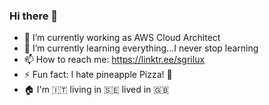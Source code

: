 ### Hi there 👋

- 🔭 I’m currently working as AWS Cloud Architect
- 🌱 I’m currently learning everything...I never stop learning
- 📫 How to reach me: https://linktr.ee/sgrilux
- ⚡ Fun fact: I hate pineapple Pizza! 🍕
- 🏠 I'm :it: living in 🇸🇪 lived in :uk: 
